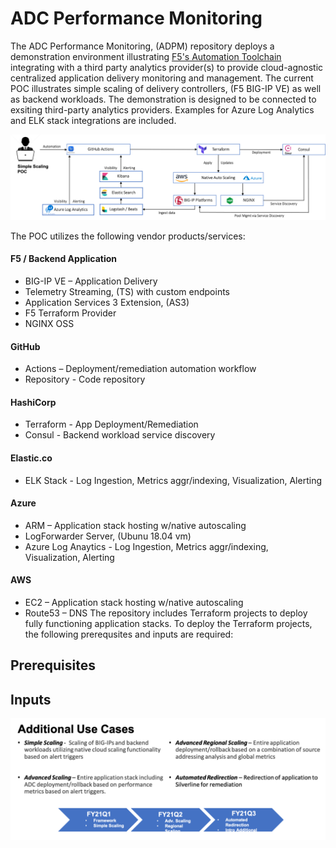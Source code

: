# ADC Performance Monitoring 
The ADC Performance Monitoring, (ADPM) repository deploys a demonstration environment illustrating [F5's Automation Toolchain](https://clouddocs.f5.com/) integrating with a third party analytics provider(s) to provide cloud-agnostic centralized application delivery monitoring and management.  The current POC illustrates simple scaling of delivery controllers, (F5 BIG-IP VE) as well as backend workloads.  The demonstration is designed to be connected to exsiting third-party analytics providers.  Examples for Azure Log Analytics and ELK stack integrations are included.

<img src="images/diagram.png" alt="Italian Trulli">

The POC utilizes the following vendor products/services:

#### F5 / Backend Application
  * BIG-IP VE – Application Delivery 
  * Telemetry Streaming, (TS) with custom endpoints
  * Application Services 3 Extension, (AS3)
  * F5 Terraform Provider
  * NGINX OSS
  
#### GitHub 
  * Actions – Deployment/remediation automation workflow
  * Repository  - Code repository

#### HashiCorp
  * Terraform - App Deployment/Remediation
  * Consul - Backend workload service discovery 

#### Elastic.co
  * ELK Stack - Log Ingestion, Metrics aggr/indexing, Visualization, Alerting

#### Azure
 * ARM – Application stack hosting w/native autoscaling
 * LogForwarder Server, (Ubunu 18.04 vm)
 * Azure Log Anaytics - Log Ingestion, Metrics aggr/indexing, Visualization, Alerting
 
#### AWS
  * EC2 – Application stack hosting w/native autoscaling
  * Route53 – DNS 
  The repository includes Terraform projects to deploy fully functioning application stacks. To deploy the Terraform projects, the following prerequsites and inputs are required:

## Prerequisites

## Inputs

 
<img src="images/usecases.png" alt="Italian Trulli">
